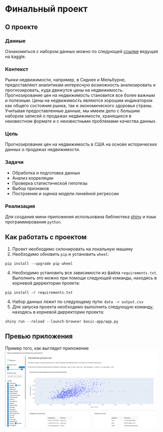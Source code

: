 # Финальный проект
## О проекте
### Данные
Ознакомиться с набором данных можно по следующей [ссылке](https://www.kaggle.com/datasets/shree1992/housedata) ведущая на kaggle.
### Контекст
Рынки недвижимости, например, в Сиднее и Мельбурне, предоставляют аналитикам интересную возможность анализировать и прогнозировать, куда движутся цены на недвижимость. Прогнозирование цен на недвижимость становится все более важным и полезным. Цены на недвижимость являются хорошим индикатором как общего состояния рынка, так и экономического здоровья страны. Учитывая предоставленные данные, мы имеем дело с большим набором записей о продажах недвижимости, хранящихся в неизвестном формате и с неизвестными проблемами качества данных.
### Цель
Прогнозирование цен на недвижимость в США на основе исторических данных о продажах недвижимости.
### Задачи
- Обработка и подготовка данных
- Анализ корреляции
- Проверка статистической гипотезы
- Выбор признаков
- Построение и оценка модели линейной регрессии
### Реализация
Для создания мини-приложения использована библиотека [shiny](https://shiny.posit.co/py/) и язык программирования `python`.

## Как работать с проектом
1. Проект необходимо склонировать на локальную машину
2. Необходимо обновить `pip` и установить `wheel`:
```
pip install --upgrade pip wheel
```
4. Необходимо установить все зависимости из файла `requirements.txt`. Выполнить это можно при помощи следующей команды, находясь в корневой дирректории проекта:
```
pip install -r requirements.txt
```
4. Набор данных лежит по следующему пути: `data -> output.csv`
5. Для запуска проекта необходимо выполнить следующую команду, находясь в корневой дирректории проекта:
```
shiny run --reload --launch-browser basic-app/app.py
```
## Превью приложения
Пример того, как выглядит приложение ![Application Preview](https://github.com/Mitoschka/Data_Science-masters/blob/main/Preview.png)
